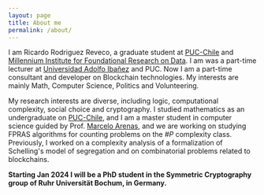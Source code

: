 ```yaml
---
layout: page
title: About me
permalink: /about/
---
```


I am Ricardo Rodriguez Reveco, a graduate student at [PUC-Chile](https://www.uc.cl/) and [Millennium Institute for Foundational Research on Data](https://imfd.cl/).
I am was a part-time lecturer at [Universidad Adolfo Ibañez](https://www.uai.cl/) and PUC. 
Now I am a part-time consultant and developer on Blockchain technologies. My interests are mainly Math, Computer Science, Politics and Volunteering.
 


My research interests are diverse, including logic, computational complexity, social choice and cryptography. 
I studied mathematics as an undergraduate on  [PUC-Chile](https://www.uc.cl/), and I am a master student in computer science guided by Prof. [Marcelo Arenas](http://marceloarenas.cl/), and we are working on studying FPRAS algorithms for counting problems on the $\#P$ complexity class. Previously, I worked on a complexity analysis of a formalization of Schelling's model of segregation and on combinatorial problems related to blockchains.

**Starting Jan 2024 I will be a PhD student in the Symmetric Cryptography group of Ruhr Universität Bochum, in Germany.**




